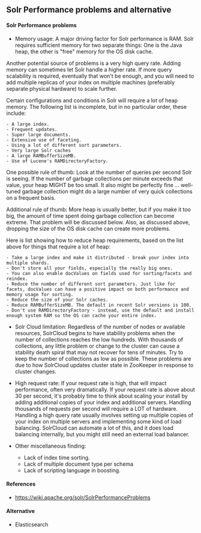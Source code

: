 ## Solr Performance problems and alternative

#### Solr Performance problems

- Memory usage: A major driving factor for Solr performance is RAM. Solr requires sufficient memory for two separate things: One is the Java heap, the other is "free" memory for the OS disk cache.

Another potential source of problems is a very high query rate. Adding memory can sometimes let Solr handle a higher rate. If more query scalability is required, eventually that won't be enough, and you will need to add multiple replicas of your index on multiple machines (preferably separate physical hardware) to scale further. 

Certain configurations and conditions in Solr will require a lot of heap memory. The following list is incomplete, but in no particular order, these include:

	- A large index.
	- Frequent updates.
	- Super large documents.
	- Extensive use of faceting.
	- Using a lot of different sort parameters.
	- Very large Solr caches
	- A large RAMBufferSizeMB.
	- Use of Lucene's RAMDirectoryFactory.

 One possible rule of thumb: Look at the number of queries per second Solr is seeing. If the number of garbage collections per minute exceeds that value, your heap MIGHT be too small. It also might be perfectly fine ... well-tuned garbage collection might do a large number of very quick collections on a frequent basis.

 Additional rule of thumb: More heap is usually better, but if you make it too big, the amount of time spent doing garbage collection can become extreme. That problem will be discussed below. Also, as discussed above, dropping the size of the OS disk cache can create more problems.

 Here is list showing how to reduce heap requirements, based on the list above for things that require a lot of heap:

	- Take a large index and make it distributed - break your index into multiple shards.
	- Don't store all your fields, especially the really big ones.
	- You can also enable docValues on fields used for sorting/facets and reindex.
	- Reduce the number of different sort parameters. Just like for facets, docValues can have a positive impact on both performance and memory usage for sorting.
	- Reduce the size of your Solr caches.
	- Reduce RAMBufferSizeMB. The default in recent Solr versions is 100.
	- Don't use RAMDirectoryFactory - instead, use the default and install enough system RAM so the OS can cache your entire index.


- Solr Cloud limitation: Regardless of the number of nodes or available resources, SolrCloud begins to have stability problems when the number of collections reaches the low hundreds. With thousands of collections, any little problem or change to the cluster can cause a stability death spiral that may not recover for tens of minutes. Try to keep the number of collections as low as possible. These problems are due to how SolrCloud updates cluster state in ZooKeeper in response to cluster changes.

- High request rate: If your request rate is high, that will impact performance, often very dramatically. If your request rate is above about 30 per second, it's probably time to think about scaling your install by adding additional copies of your index and additional servers. Handling thousands of requests per second will require a LOT of hardware. Handling a high query rate usually involves setting up multiple copies of your index on multiple servers and implementing some kind of load balancing. SolrCloud can automate a lot of this, and it does load balancing internally, but you might still need an external load balancer.

- Other miscellaneous finding:
	- Lack of index time sorting.
	- Lack of multiple document type per schema
	- Lack of scripting language in boosting.

#### References

- https://wiki.apache.org/solr/SolrPerformanceProblems

#### Alternative

- Elasticsearch

